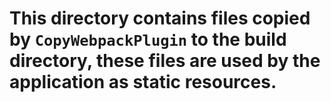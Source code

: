 # This directory contains files copied by `CopyWebpackPlugin` to the build directory, these files are used by the application as static resources.